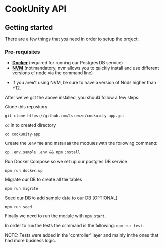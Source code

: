 # CookUnity API

## Getting started

There are a few things that you need in order to setup the project:

### Pre-requisites

- **[Docker](https://www.docker.com/)** (required for running our Postgres DB service)
- **[NVM](https://github.com/nvm-sh/nvm)** (not mandatory, nvm allows you to quickly install and use different versions of node via the command line)

* If you aren't using NVM, be sure to have a version of Node higher than +12.

After we've got the above installed, you should follow a few steps:

Clone this repository 

```
git clone https://github.com/tszemzo/cookunity-app.git
```

`cd` in to created directory

```
cd cookunity-app
```

Create the .env file and install all the modules with the following command:
```
cp .env.sample .env && npm install
```

Run Docker Compose so we set up our postgres DB service
```
npm run docker:up
```

Migrate our DB to create all the tables
```
npm run migrate
```

Seed our DB to add sample data to our DB [OPTIONAL]
```
npm run seed
```

Finally we need to run the module with `npm start`.

In order to run the tests the command is the following: `npm run test`.

NOTE: Tests were added in the 'controller' layer and mainly in the ones that had more business logic.
